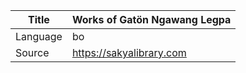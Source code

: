 |Title | Works of Gatön Ngawang Legpa 
| --- | --- 
|Language | bo
|Source | https://sakyalibrary.com